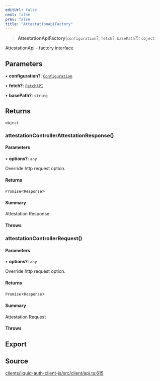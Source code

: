 ```yaml
---
editUrl: false
next: false
prev: false
title: "AttestationApiFactory"
---
```


> **AttestationApiFactory**(`configuration`?, `fetch`?, `basePath`?): `object`

AttestationApi - factory interface

## Parameters

• **configuration?**: [`Configuration`](/reference/typescript/auth/client/classes/configuration/)

• **fetch?**: [`FetchAPI`](/reference/typescript/auth/client/interfaces/fetchapi/)

• **basePath?**: `string`

## Returns

`object`

### attestationControllerAttestationResponse()

#### Parameters

• **options?**: `any`

Override http request option.

#### Returns

`Promise`\<`Response`\>

#### Summary

Attestation Response

#### Throws

### attestationControllerRequest()

#### Parameters

• **options?**: `any`

Override http request option.

#### Returns

`Promise`\<`Response`\>

#### Summary

Attestation Request

#### Throws

## Export

## Source

[clients/liquid-auth-client-js/src/client/api.ts:615](https://github.com/algorandfoundation/liquid-auth/blob/10c59840d062554c79d275cbb41957b40edae1ed/clients/liquid-auth-client-js/src/client/api.ts#L615)
